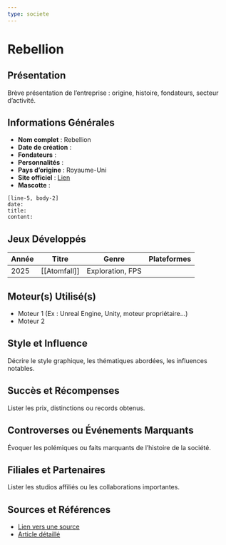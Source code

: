 ```yaml
---
type: societe
---
```


# Rebellion

## Présentation
Brève présentation de l’entreprise : origine, histoire, fondateurs, secteur d’activité.

## Informations Générales
- **Nom complet** :  Rebellion
- **Date de création** :  
- **Fondateurs** :  
- **Personnalités** :
- **Pays d’origine** :  Royaume-Uni
- **Site officiel** : [Lien](#)  
- **Mascotte** :

```timeline-labeled
[line-5, body-2]
date:  
title: 
content:
```

## Jeux Développés
| Année | Titre        | Genre            | Plateformes |
| ----- | ------------ | ---------------- | ----------- |
| 2025  | [[Atomfall]] | Exploration, FPS |             |

## Moteur(s) Utilisé(s)
- Moteur 1 (Ex : Unreal Engine, Unity, moteur propriétaire...)
- Moteur 2

## Style et Influence
Décrire le style graphique, les thématiques abordées, les influences notables.

## Succès et Récompenses
Lister les prix, distinctions ou records obtenus.

## Controverses ou Événements Marquants
Évoquer les polémiques ou faits marquants de l’histoire de la société.

## Filiales et Partenaires
Lister les studios affiliés ou les collaborations importantes.

## Sources et Références
- [Lien vers une source](#)
- [Article détaillé](#)
